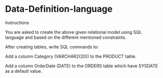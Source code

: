 # Data-Definition-language

Instructions

You are asked to create the above given relational model using SQL language and based on the different mentioned constraints.

After creating tables, write SQL commands to:

Add a column Category (VARCHAR2(20)) to the PRODUCT table. 

Add a column OrderDate (DATE)  to the ORDERS table which have SYSDATE as a default value.
